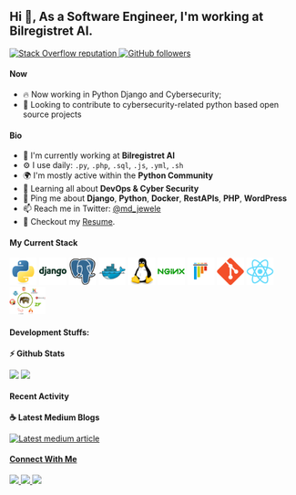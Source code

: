 ## Hi 👋, As a Software Engineer, I'm working at Bilregistret AI.

<p align="left">
  <a href="https://stackoverflow.com/users/7477996/md-jewele-islam">
    <img alt="Stack Overflow reputation" src="https://img.shields.io/stackexchange/stackoverflow/r/7477996?color=orange&label=reputation&logo=stackoverflow">
  </a>
  <a href="https://github.com/MdJeweleIslam?tab=followers">
    <img alt="GitHub followers" src="https://img.shields.io/github/followers/MdJeweleIslam?color=green&logo=github">
  </a>
</p>

#### Now

- :fire: Now working in Python Django and Cybersecurity;
- :calendar: Looking to contribute to cybersecurity-related python based open source projects 

#### Bio

- 🏢 I'm currently working at **Bilregistret AI**
- ⚙️ I use daily: `.py`, `.php`, `.sql`, `.js`, `.yml`, `.sh`
- 🌍 I'm mostly active within the **Python Community**
- 🌱 Learning all about **DevOps & Cyber Security**
- 💬 Ping me about **Django**, **Python**, **Docker**, **RestAPIs**, **PHP**, **WordPress**
- 📫 Reach me in Twitter: [@md_jewele](https://twitter.com/md_jewele)
- 📝 Checkout my [Resume](files/Md-Jewele-Islam.pdf).

#### My Current Stack

<img height="48" src="img/python-original.svg" alt="python"> <img height="48" src="img/django-plain-wordmark.svg" alt="Django"> <img height="48" src="img/postgresql-original.svg" alt="postgress"> <img height="48" src="img/docker-original.svg" alt="Docker"> <img height="48" src="img/linux-original.svg" alt="linux"> <img height="48" src="img/nginx-original.svg" alt="nginx"> <img height="48" src="img/pytest-original.svg" alt="pytest"> <img height="48" src="img/git-original.svg" alt="git"> <img height="48" src="img/react-original.svg" alt="react"> <img height="48" src="img/php.png" alt="PHP">

#### Development Stuffs:

<b>⚡ Github Stats</b>
<p float="left">
<img height="180em" src="https://github-readme-stats.vercel.app/api?username=MdJeweleIslam&show_icons=true&hide_border=true&&count_private=true&include_all_commits=true" /> 
<img height="180em" src="https://github-readme-stats.vercel.app/api/top-langs/?username=MdJeweleIslam&show_icons=true&hide_border=true&layout=compact&langs_count=8"/>
</p>


#### Recent Activity

<p><b> &#9749; Latest Medium Blogs</b></p>

<a target="_blank" href="https://www.linkedin.com/pulse/how-deploy-django-project-heroku-app-md-jewele-islam/"><img src="https://media-exp1.licdn.com/dms/image/D5612AQGWbvF3fQtgjQ/article-cover_image-shrink_720_1280/0/1658768399636?e=1666224000&v=beta&t=eWd_u5OYTB_VXgQRaeTG2ixLTMEbzJfd9TnYNB0jToQ" alt="Latest medium article">


#### Connect With Me

<p left="center">
<a href="https://twitter.com/md_jewele">
  <img src="https://img.shields.io/badge/twitter-%231DA1F2.svg?&style=for-the-badge&logo=twitter&logoColor=white" height=25>
</a> 
<a href="https://www.linkedin.com/in/md-jewele-islam-a03213121/">
  <img src="https://img.shields.io/badge/linkedin-%230077B5.svg?&style=for-the-badge&logo=linkedin&logoColor=white" height=25>
</a> 
<a href="https://www.facebook.com/shamim.py/">
  <img src="https://img.shields.io/badge/Facebook-1877F2?style=for-the-badge&logo=facebook&logoColor=white" height=25>
</a>
</p>
